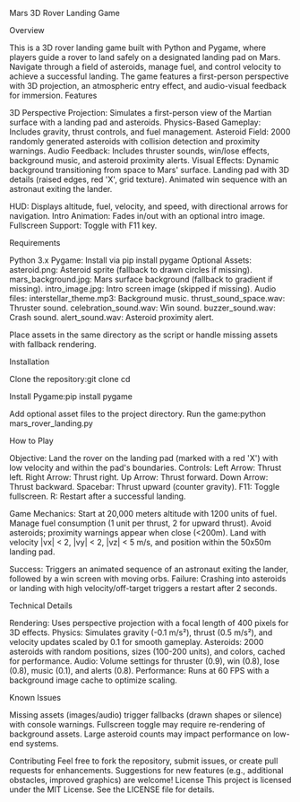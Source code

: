 Mars 3D Rover Landing Game


Overview


This is a 3D rover landing game built with Python and Pygame, where players guide a rover to land safely on a designated landing pad on Mars. Navigate through a field of asteroids, manage fuel, and control velocity to achieve a successful landing. The game features a first-person perspective with 3D projection, an atmospheric entry effect, and audio-visual feedback for immersion.
Features

3D Perspective Projection: Simulates a first-person view of the Martian surface with a landing pad and asteroids.
Physics-Based Gameplay: Includes gravity, thrust controls, and fuel management.
Asteroid Field: 2000 randomly generated asteroids with collision detection and proximity warnings.
Audio Feedback: Includes thruster sounds, win/lose effects, background music, and asteroid proximity alerts.
Visual Effects: 
Dynamic background transitioning from space to Mars' surface.
Landing pad with 3D details (raised edges, red 'X', grid texture).
Animated win sequence with an astronaut exiting the lander.


HUD: Displays altitude, fuel, velocity, and speed, with directional arrows for navigation.
Intro Animation: Fades in/out with an optional intro image.
Fullscreen Support: Toggle with F11 key.

Requirements

Python 3.x
Pygame: Install via pip install pygame
Optional Assets:
asteroid.png: Asteroid sprite (fallback to drawn circles if missing).
mars_background.jpg: Mars surface background (fallback to gradient if missing).
intro_image.jpg: Intro screen image (skipped if missing).
Audio files:
interstellar_theme.mp3: Background music.
thrust_sound_space.wav: Thruster sound.
celebration_sound.wav: Win sound.
buzzer_sound.wav: Crash sound.
alert_sound.wav: Asteroid proximity alert.





Place assets in the same directory as the script or handle missing assets with fallback rendering.


Installation

Clone the repository:git clone <repository-url>
cd <repository-directory>


Install Pygame:pip install pygame


Add optional asset files to the project directory.
Run the game:python mars_rover_landing.py



How to Play

Objective: Land the rover on the landing pad (marked with a red 'X') with low velocity and within the pad's boundaries.
Controls:
Left Arrow: Thrust left.
Right Arrow: Thrust right.
Up Arrow: Thrust forward.
Down Arrow: Thrust backward.
Spacebar: Thrust upward (counter gravity).
F11: Toggle fullscreen.
R: Restart after a successful landing.


Game Mechanics:
Start at 20,000 meters altitude with 1200 units of fuel.
Manage fuel consumption (1 unit per thrust, 2 for upward thrust).
Avoid asteroids; proximity warnings appear when close (<200m).
Land with velocity |vx| < 2, |vy| < 2, |vz| < 5 m/s, and position within the 50x50m landing pad.


Success: Triggers an animated sequence of an astronaut exiting the lander, followed by a win screen with moving orbs.
Failure: Crashing into asteroids or landing with high velocity/off-target triggers a restart after 2 seconds.

Technical Details

Rendering: Uses perspective projection with a focal length of 400 pixels for 3D effects.
Physics: Simulates gravity (-0.1 m/s²), thrust (0.5 m/s²), and velocity updates scaled by 0.1 for smooth gameplay.
Asteroids: 2000 asteroids with random positions, sizes (100-200 units), and colors, cached for performance.
Audio: Volume settings for thruster (0.9), win (0.8), lose (0.8), music (0.1), and alerts (0.8).
Performance: Runs at 60 FPS with a background image cache to optimize scaling.

Known Issues

Missing assets (images/audio) trigger fallbacks (drawn shapes or silence) with console warnings.
Fullscreen toggle may require re-rendering of background assets.
Large asteroid counts may impact performance on low-end systems.

Contributing
Feel free to fork the repository, submit issues, or create pull requests for enhancements. Suggestions for new features (e.g., additional obstacles, improved graphics) are welcome!
License
This project is licensed under the MIT License. See the LICENSE file for details.
